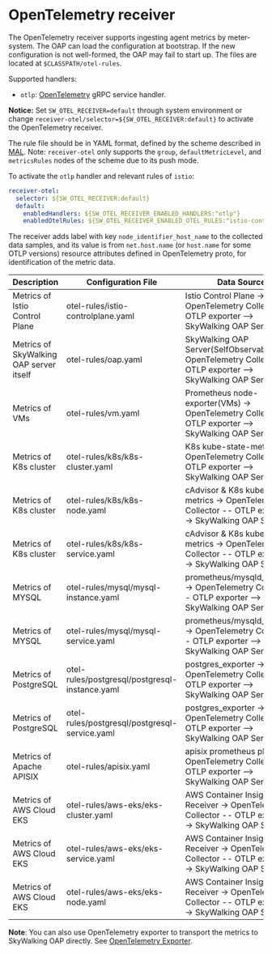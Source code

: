 # OpenTelemetry receiver

The OpenTelemetry receiver supports ingesting agent metrics by meter-system. The OAP can load the configuration at bootstrap.
If the new configuration is not well-formed, the OAP may fail to start up. The files are located at `$CLASSPATH/otel-rules`.

Supported handlers:

* `otlp`: [OpenTelemetry](https://github.com/open-telemetry/opentelemetry-collector/tree/1c217b366fbdb209044d8f4c3fece079ae23bd3b/exporter/otlpexporter) gRPC service handler.

**Notice:**  Set `SW_OTEL_RECEIVER=default` through system environment or change `receiver-otel/selector=${SW_OTEL_RECEIVER:default}` to activate the OpenTelemetry receiver.

The rule file should be in YAML format, defined by the scheme described in [MAL](../../concepts-and-designs/mal.md).
Note: `receiver-otel` only supports the `group`, `defaultMetricLevel`, and `metricsRules` nodes of the scheme due to its push mode.

To activate the `otlp` handler and relevant rules of `istio`:

```yaml
receiver-otel:
  selector: ${SW_OTEL_RECEIVER:default}
  default:
    enabledHandlers: ${SW_OTEL_RECEIVER_ENABLED_HANDLERS:"otlp"}
    enabledOtelRules: ${SW_OTEL_RECEIVER_ENABLED_OTEL_RULES:"istio-controlplane"}
```

The receiver adds label with key `node_identifier_host_name` to the collected data samples,
and its value is from `net.host.name` (or `host.name` for some OTLP versions) resource attributes defined in OpenTelemetry proto,
for identification of the metric data.

| Description                             | Configuration File                             | Data Source                                                                                                       |
|-----------------------------------------|------------------------------------------------|-------------------------------------------------------------------------------------------------------------------|
| Metrics of Istio Control Plane          | otel-rules/istio-controlplane.yaml             | Istio Control Plane -> OpenTelemetry Collector -- OTLP exporter --> SkyWalking OAP Server                      |
| Metrics of SkyWalking OAP server itself | otel-rules/oap.yaml                            | SkyWalking OAP Server(SelfObservability) -> OpenTelemetry Collector -- OTLP exporter --> SkyWalking OAP Server |
| Metrics of VMs                          | otel-rules/vm.yaml                             | Prometheus node-exporter(VMs) -> OpenTelemetry Collector -- OTLP exporter --> SkyWalking OAP Server            |
| Metrics of K8s cluster                  | otel-rules/k8s/k8s-cluster.yaml                | K8s kube-state-metrics -> OpenTelemetry Collector -- OTLP exporter --> SkyWalking OAP Server                   |
| Metrics of K8s cluster                  | otel-rules/k8s/k8s-node.yaml                   | cAdvisor & K8s kube-state-metrics -> OpenTelemetry Collector -- OTLP exporter --> SkyWalking OAP Server        |
| Metrics of K8s cluster                  | otel-rules/k8s/k8s-service.yaml                | cAdvisor & K8s kube-state-metrics -> OpenTelemetry Collector -- OTLP exporter --> SkyWalking OAP Server        |
| Metrics of MYSQL                        | otel-rules/mysql/mysql-instance.yaml           | prometheus/mysqld_exporter -> OpenTelemetry Collector -- OTLP exporter --> SkyWalking OAP Server               |
| Metrics of MYSQL                        | otel-rules/mysql/mysql-service.yaml            | prometheus/mysqld_exporter -> OpenTelemetry Collector -- OTLP exporter --> SkyWalking OAP Server               |
| Metrics of PostgreSQL                   | otel-rules/postgresql/postgresql-instance.yaml | postgres_exporter -> OpenTelemetry Collector -- OTLP exporter --> SkyWalking OAP Server                        |
| Metrics of PostgreSQL                   | otel-rules/postgresql/postgresql-service.yaml  | postgres_exporter -> OpenTelemetry Collector -- OTLP exporter --> SkyWalking OAP Server                        |
| Metrics of Apache APISIX                | otel-rules/apisix.yaml                         | apisix prometheus plugin -> OpenTelemetry Collector -- OTLP exporter --> SkyWalking OAP Server                 |
| Metrics of AWS Cloud EKS                | otel-rules/aws-eks/eks-cluster.yaml            | AWS Container Insights Receiver -> OpenTelemetry Collector -- OTLP exporter --> SkyWalking OAP Server          |
| Metrics of AWS Cloud EKS                | otel-rules/aws-eks/eks-service.yaml            | AWS Container Insights Receiver -> OpenTelemetry Collector -- OTLP exporter --> SkyWalking OAP Server          |
| Metrics of AWS Cloud EKS                | otel-rules/aws-eks/eks-node.yaml               | AWS Container Insights Receiver -> OpenTelemetry Collector -- OTLP exporter --> SkyWalking OAP Server          |

**Note**: You can also use OpenTelemetry exporter to transport the metrics to SkyWalking OAP directly. See [OpenTelemetry Exporter](./backend-meter.md#opentelemetry-exporter).
